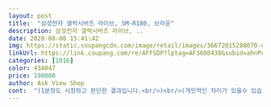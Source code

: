 ```yaml
---
layout: post 
title:  "삼성전자 갤럭시버즈 라이브, SM-R180, 브라운" 
description: 삼성전자 갤럭시버즈 라이브, ..
date: 2020-08-08 15:41:42 
img: https://static.coupangcdn.com/image/retail/images/36672015288070-e9391f99-7754-4bd6-b247-bfe6baf5b639.jpg 
linkUrl: https://link.coupang.com/re/AFFSDP?lptag=AF3600438&subid=ahnPublicAsk&pageKey=1910786533&itemId=3244220894&vendorItemId=71231396678&traceid=V0-113-dcbf84f0e4cd6161 
categories: [1016] 
color: 43A047 
price: 198000 
author: Ask View Shop 
cont:  "(1분정도 시청하고 판단한 결과입니다.<br/>)<br/>(개인적인 차이가 있을수 있습니다.<br/>)<br/>(사진상 왼쪽 작은것이 최초 끼워져있는 작은고무, 오른쪽이 케이블과 함께 들어있는 큰 고무)<br/>(코르크마게 비교사진, 건전지는 AA 건전지로 크기를 비교했습니다.<br/>)<br/>(혹시몰라 상품 개봉전 갤럭시 웨어러블 어플을 최신으로 업데이트 했습니다.<br/> 업데이트 내역에 버즈 라이브에 대한부분이 추가되었다고 되어서 바로 업데이트 하였습니다.<br/>)<br/> 저는 일반인이며, 전자기기 지식에 대하여 특화되지않은 일반인의 관점입니다.<br/><br/><br/> - 추가수정<br/>2020.<br/> 08.<br/> 07 로켓와우로 아침6시에 수령받은뒤 페어링후 약 15분간 사용후 후기 올립니다.<br/><br/>​<br/>갤럭시 버즈 앱에 착용하는 방법도 상세하게 나와있어서 그거보고 아하 ! 제대로 내가 착용했구나 했습니다<br/>갤럭시A51 + 에어팟프로 쓰는 유저입니다.<br/> 사용 30분정도 해보고 내돈내산 후기써봅니다<br/>고무를 추가로 낀상태에서 착용하면 잘 안빠지는게 도움이 될것같습니다.<br/><br/>귀에 착용하였을때, 광고에서 보이는 이어버드 모양은 사진첨부에 화살표로 표시한것처럼 약간더 시계반대방향으로 돌아갔던것같은데, 저는 더 해봐도 더는 꺾이지 않는것 같습니다.<br/><br/>그리고 다른 블로그에 작성한 분 글을보고 웨어러블상 안에 게임모드를 활성화하면 블루투스 특유의 싱크지연.<br/> 음성과 영상의 지연시간을 좀 줄일수 있다하여 활성화를 하고 넷플릭스 영상으로 테스트를 해보았는데, 둔한분이시면 느끼지 못하거나 신경쓰이지않고 지연이 얼마나 되나 따져보자 라고 하고 보신다면 약 0.<br/>1초 정도의 싱크 지연은 있습니다.<br/><br/>깨끗한 느낌이었습니다.<br/> (화이트)<br/>노이즈 캔슬링  에어팟프로가 월등히 좋네요 노이즈 캔슬링 기능이 에어팟프로의 20%밖에 안된다고 느꼈습니다.<br/><br/>노이즈 캔슬링 기능은 거의 없다고 봐도 될 정도입니다.<br/><br/>노캔 음 잘모르겠어요 그냥 없는기능으로 치게요 (에어팟 프로 발매당시에 버스에서 노이즈 캔슬링 키고 충격먹었던 기억이 있어서 그런지)<br/>누락된부분이라 추가 작성합니다.<br/><br/>디자인과 케이스  디자인은 매우 마음에 들고 케이스와의 호환성도 좋습니다.<br/><br/>상품 첫느낌은 애플의 에어팟케이스와 비슷한 느낌의 크기였고 (저는 에어팟을 소유하고 있진않습니다.<br/>)<br/>소리 오픈형인데 중저음 좋네요 ?<br/>실제 착용하였을때는 걸을때는 빠지지않을것같은 느낌입니다.<br/> (착용후 뛰어보지 않아서, 뛰었을때 착용감은 아직 모르겠습니다.<br/>)<br/>아직 수령 첫날이라 사용하며 나타나는 증상이나 단점은 파악되지 않았지만, 저는 개인적으로 상당히 만족하며 추후 사용하면서 발생하는 현상이 있다면 추가로 구매평을 작성하도록 하겠습니다.<br/><br/>연결기기 아이폰 11<br/>오늘 첫개봉이라 살펴보다보니 추가되는 부분이 많이 있네요.<br/><br/>웨어러블 어플을 키면 이퀄라이저 부분이 일반, 저음강조, 부드러운, 풍성한, 선명한, 고음강조로 본인취향에 맞게 선택하게 되어있습니다.<br/><br/>음질  에어팟프로도 좋지만 제가 힙합을 즐겨 들어서 그런지 버즈 라이브의 음질이 더 좋다고 느꼈습니다.<br/><br/>인이어 이어폰과 비교하면 중저음의 bass 풍부함은 약간떨어질수 있다고 느끼지만 (신경쓰시는 분이라면), 처음들었을때는 제가 예상한것보다는 중저음느낌이 괜찮았습니다.<br/> 이정도는 감수하고 만족하며 사용할수 있겠다? 정도의 느낌입니다.<br/><br/>저는 100퍼센트 인이어 이어폰만을 사용해왔는데, 클럽음악과 같은 저음이 강조된 bass 가 강한 음악을 선호하는 편이며, 갤럭시 s20 을 구매하고 버즈 플러스 할인쿠폰을 통해 살까 말까 고민하다 할인기간을 놓치고, 코로나로인해 마스크를 사용하는 요즘 유선이어폰이 출퇴근길에 상당히 불편하여 음질에 대한부분을 일정 포기하고라도 구매하려 하던차에 엊그제 라이브에 대한 정보를 알게되고 어제 8/6일 구매했습니다.<br/><br/>저는 에어팟프로의 노이즈캔슬링 활성화시에 귀머거리된 느낌을 개인적으로 불호해서, 버즈는 노이즈 캔슬링 효과를 거의 기대를 안하고 구매를 했는데요.<br/> 음질도 오픈형인데 에어팟프로보다 좋아서 기대이상입니다.<br/> 음악감상용으로 샀는데 유용하게 쓸것같아요.<br/> 동영상은 사운드가 분리되는 이질감이 들어서 다른걸로 들을거같아요 ㅋㅋ<br/>제조국은 베트남이며, 크기는 와인 코르크마개 2개를 양옆으로 나란히 붙인 크기와 비슷합니다.<br/><br/>주변 소리로 착용감 개선하기 에어팟 프로의 외부소음수용모드? 같은데 잘 모르겠어요 ㅠ<br/>착용감  착용감 좋고, 빠질까봐 걱정했는데 고무가 있어서 그런지 고개를 세게 흔들어도 빠지지는 않네요.<br/><br/>착용감 처음에 엄청 당황스러웠어요, 아래쪽 먼저 귀에 넣고 위에를 어떻게 해야하지? 고민했는데<br/>총평 어차피 오픈형이라 노캔은 기대안했고, 에어팟1같은 느낌으로 구입해서 그런지 만족도가 좋네요 특히 오픈형치고 소리가 엄청좋아요<br/>최초 이어버드자체에 작은 고무가 끼워져있는데, 본인 귀 크기나 모양에 따라 교차착용해서 사용하시면될것같습니다.<br/><br/>충전케이블은 어떤게 들어있나 살펴보려고 열어봤더니, 이어버드에 끼는 고무가 추가로 들어있습니다.<br/><br/>케이스에 꼈을때 충전시 접지되는 부분, 즉 이어버드에 살짝돌출된 충전단자 부분이 귀내부 연골에 걸려 빠지지 않도록 설계된것같습니다.<br/><br/>테스트 용으로 유튜브 기준 저음이 강한 음악을 재생했을때 첫느낌은 오? 하고 실제로 말이 나왔습니다.<br/><br/>하지만 동영상을 들었을시에 배경음과 대사의 음성이 따로 들리는 현상이 나타나는데 별로 안좋다고 느낍니다.<br/><br/>한정수량으로 제공되는 네온케이스가 함께 배송되었고, 택배상자 1개에 같이 들어있는것이 아닌 상자 2개로 따로 분리 배송되었습니다.<br/><br/>항상 다른분 구매평을 참고하고 물건을 사던저라, 이번에는 출시되고 바로 구매한김에 다른분들께 참고하시는데 도움이 되었으면해서 처음으로 길게 평을 남깁니다.<br/><br/>휴대폰에 탑재된 휴대폰을 이용하여 다른기기 무선충전해주는 기능으로 버즈 라이브를 충전해보았는데, 네온 케이스를 씌운상태에서 휴대폰 뒷면에 지하철 정기권을 껴둔 상태로도 충전이 되는것을 확인하였습니다.<br/><br/>휴대폰옆에서 라이브 케이스를 열면 저는 자동으로 신호를 잡아 페어링을 하는데는 매우 간단했습니다.<br/><br/>" 
---
```

